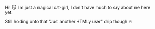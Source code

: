 <!--t octt t-->
<!--d Still holding onto that &quot;Just another HTMLy user&quot; drip 🔥 d-->
<!--image https://stuff.octt.eu.org/content/images/20250604221158-2-profileavatar-1721726092827.png image-->

Hi! 😽 I'm just a magical cat-girl, I don't have much to say about me here yet.

Still holding onto that "Just another HTMLy user" drip though 🔥